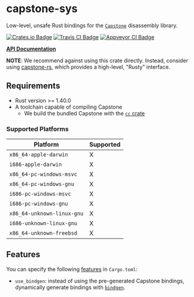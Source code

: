 # capstone-sys

Low-level, unsafe Rust bindings for the [`Capstone`][capstone] disassembly library.

[capstone]: https://github.com/aquynh/capstone

[![Crates.io Badge](https://img.shields.io/crates/v/capstone-sys.svg)](https://crates.io/crates/capstone-sys)
[![Travis CI Badge](https://travis-ci.org/capstone-rust/capstone-sys.svg?branch=master)](https://travis-ci.org/capstone-rust/capstone-sys)
[![Appveyor CI Badge](https://ci.appveyor.com/api/projects/status/github/capstone-rust/capstone-sys?svg=true&branch=master)](https://ci.appveyor.com/project/tmfink/capstone-sys)

**[API Documentation](https://docs.rs/capstone-sys/)**


**NOTE**:
We recommend against using this crate directly.
Instead, consider using [capstone-rs](https://github.com/capstone-rust/capstone-rs), which provides a high-level, "Rusty" interface.


## Requirements

* Rust version >= 1.40.0
* A toolchain capable of compiling Capstone
    - We build the bundled Capstone with the [`cc` crate](https://github.com/alexcrichton/cc-rs)

[Rust unions]: https://doc.rust-lang.org/stable/reference/items/unions.html

### Supported Platforms

| Platform                   | Supported |
| -------------------------- | -- |
| `x86_64-apple-darwin`      | X  |
| `i686-apple-darwin`        | X  |
| `x86_64-pc-windows-msvc`   | X  |
| `x86_64-pc-windows-gnu`    | X  |
| `i686-pc-windows-msvc`     | X  |
| `i686-pc-windows-gnu`      | X  |
| `x86_64-unknown-linux-gnu` | X  |
| `i686-unknown-linux-gnu`   | X  |
| `x86_64-unknown-freebsd`   | X  |

## Features

You can specify the following [features](https://doc.rust-lang.org/cargo/reference/manifest.html#the-features-section) in `Cargo.toml`:
* `use_bindgen`: instead of using the pre-generated Capstone bindings, dynamically generate bindings with [`bindgen`][bindgen].

[bindgen]: https://github.com/rust-lang-nursery/rust-bindgen
